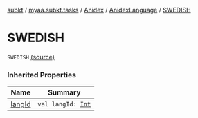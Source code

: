 [subkt](../../../index.md) / [myaa.subkt.tasks](../../index.md) / [Anidex](../index.md) / [AnidexLanguage](index.md) / [SWEDISH](./-s-w-e-d-i-s-h.md)

# SWEDISH

`SWEDISH` [(source)](https://github.com/Myaamori/SubKt/blob/0.1.13/src/main/kotlin/myaa/subkt/tasks/tasks.kt#L1081)

### Inherited Properties

| Name | Summary |
|---|---|
| [langId](lang-id.md) | `val langId: `[`Int`](https://kotlinlang.org/api/latest/jvm/stdlib/kotlin/-int/index.html) |
